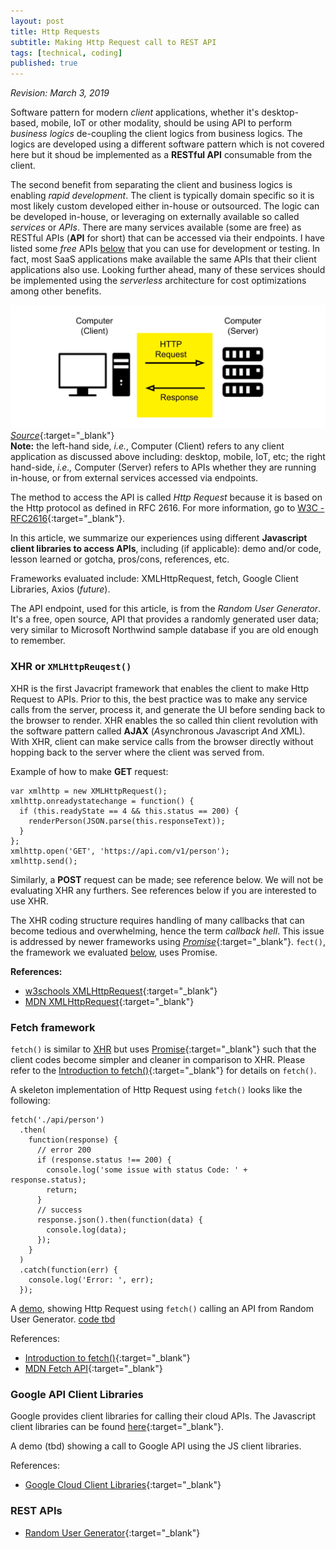 ```yaml
---
layout: post
title: Http Requests
subtitle: Making Http Request call to REST API
tags: [technical, coding]
published: true
---
```

*Revision: March 3, 2019*

Software pattern for modern *client* applications, whether it's desktop-based, 
mobile, IoT or other modality, should be using API to perform *business logics* 
de-coupling the client logics from business logics. 
The logics are developed using a different software pattern which is not 
covered here but it shoud be implemented as a **RESTful API** consumable from
the client.

The second benefit from separating the client and business logics is enabling
*rapid development*. The client is typically domain specific so it is most
likely custom developed either in-house or outsourced. The logic can be 
developed in-house, or leveraging on externally available so called *services* 
or *APIs*. There are many services available (some are free) as RESTful APIs 
(**API** for short) that can be accessed via their endpoints.
I have listed some *free* APIs [below](#apis) that you can use for development
or testing.
In fact, most SaaS applications make available the same APIs that their 
client applications also use. Looking further ahead, many of these services
should be implemented using the *serverless* architecture for cost 
optimizations among other benefits.

![Http Requests](/img/http-requests.png)
[*Source*](https://www.testingexcellence.com/page/5/){:target="_blank"}  
**Note:** the left-hand side, *i.e.*, Computer (Client) refers to any client
application as discussed above including: desktop, mobile, IoT, etc;
the right hand-side, *i.e.,* Computer (Server) refers to APIs whether they are
running in-house, or from external services accessed via endpoints.  

The method to access the API is called *Http Request* because it is based on 
the Http protocol as defined in RFC 2616. For more information, go to 
[W3C - RFC2616](https://www.w3.org/Protocols/rfc2616/rfc2616.html){:target="_blank"}.

In this article, we summarize our experiences using different 
**Javascript client libraries to access APIs**, including (if applicable): 
demo and/or code, lesson learned or gotcha, pros/cons, references, etc.

Frameworks evaluated include: XMLHttpRequest, fetch, Google Client Libraries,
Axios (*future*).

The API endpoint, used for this article, is from the *Random User Generator*.
It's a free, open source, API that provides a randomly generated user data; 
very similar to Microsoft Northwind sample database if you are old enough to
remember.


### <a name="xhr"></a>XHR or <code>XMLHttpReuqest()</code>
XHR is the first Javacript framework that enables the client to make 
Http Request to APIs. Prior to this, the best practice was to make any
service calls from the server, process it, and generate the UI before 
sending back to the browser to render. XHR enables the so called thin client 
revolution with the software pattern called 
**AJAX** (*A*synchronous *J*avascript *A*nd *X*ML). With XHR, client can make 
service calls from the browser directly without hopping back to the server
where the client was served from.   

Example of how to make **GET** request:

~~~
var xmlhttp = new XMLHttpRequest();
xmlhttp.onreadystatechange = function() {
  if (this.readyState == 4 && this.status == 200) {
    renderPerson(JSON.parse(this.responseText));
  }
};
xmlhttp.open('GET', 'https://api.com/v1/person');
xmlhttp.send();
~~~

Similarly, a **POST** request can be made; see reference below. 
We will not be evaluating XHR any furthers. See references below if you are
interested to use XHR.  

The XHR coding structure requires handling of many callbacks that can become
tedious and overwhelming, hence the term *callback hell*. This issue is
addressed by newer frameworks using 
[*Promise*](https://developers.google.com/web/fundamentals/primers/promises){:target="_blank"}.
<code>fect()</code>, the framework we evaluated [below](#fetch), uses Promise.

**References:**
- [w3schools XMLHttpRequest](https://www.w3schools.com/xml/xml_http.asp){:target="_blank"}
- [MDN XMLHttpRequest](https://developer.mozilla.org/en-US/docs/Web/API/XMLHttpRequest){:target="_blank"}


### <a name="fetch"></a>Fetch framework
<code>fetch()</code> is similar to [XHR](#xhr) but uses 
[Promise](https://developers.google.com/web/fundamentals/primers/promises){:target="_blank"} 
such that the client codes become simpler and cleaner in comparison to XHR.
Please refer to the 
[Introduction to fetch()](https://developers.google.com/web/updates/2015/03/introduction-to-fetch){:target="_blank"}
for details on <code>fetch()</code>.

A skeleton implementation of Http Request using <code>fetch()</code> looks
like the following:

~~~
fetch('./api/person')
  .then(
    function(response) {
      // error 200
      if (response.status !== 200) {
        console.log('some issue with status Code: ' + response.status);
        return;
      }
      // success
      response.json().then(function(data) {
        console.log(data);
      });
    }
  )
  .catch(function(err) {
    console.log('Error: ', err);
  });
~~~

A [demo](/prj2rest), showing Http Request using <code>fetch()</code> 
calling an API from Random User Generator. [code tbd]()

References:
- [Introduction to fetch()](https://developers.google.com/web/updates/2015/03/introduction-to-fetch){:target="_blank"}
- [MDN Fetch API](https://developer.mozilla.org/en-US/docs/Web/API/Fetch_API){:target="_blank"} 


### <a name="gcp"></a>Google API Client Libraries 
Google provides client libraries for calling their cloud APIs.
The Javascript client libraries can be found [here](https://developers.google.com/api-client-library/javascript/start/start-js){:target="_blank"}.

A demo (tbd) showing a call to Google API using the JS client libraries. 

References:
- [Google Cloud Client Libraries](https://cloud.google.com/apis/docs/cloud-client-libraries){:target="_blank"}


### <a name="apis"></a>REST APIs
- [Random User Generator](https://randomuser.me/){:target="_blank"}
